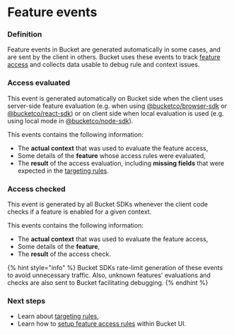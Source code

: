 # Feature events

### Definition

Feature events in Bucket are generated automatically in some cases, and are sent by the client in others. Bucket uses these events to track [feature access](feature.md#access) and collects data usable to debug rule and context issues.

### Access evaluated

This event is generated automatically on Bucket side when the client uses server-side feature evaluation (e.g. when using [@bucketco/browser-sdk](../../sdk/@bucketco/browser-sdk/) or [@bucketco/react-sdk](../../sdk/@bucketco/react-sdk/)) or on client side when local evaluation is used (e.g. using local mode in [@bucketco/node-sdk](../../sdk/@bucketco/node-sdk/)).

This events contains the following information:

* The **actual context** that was used to evaluate the feature access,
* Some details of the **feature** whose access rules were evaluated,
* The **result** of the access evaluation, including **missing fields** that were expected in the [targeting rules](targeting-rules.md).

### Access checked

This event is generated by all Bucket SDKs whenever the client code checks if a feature is enabled for a given context.

This events contains the following information:

* The **actual context** that was used to evaluate the feature access,
* Some details of the **feature**,
* The **result** of the access check.

{% hint style="info" %}
Bucket SDKs rate-limit generation of these events to avoid unnecessary traffic. Also, unknown features' evaluations and checks are also sent to Bucket facilitating debugging.
{% endhint %}

### Next steps

* Learn about [targeting rules](targeting-rules.md),
* Learn how to [setup feature access rules](../../product-handbook/feature-rollouts/feature-targeting-rules.md) within Bucket UI.
